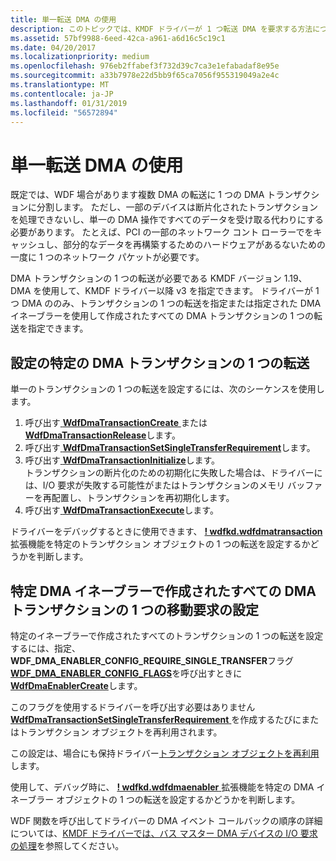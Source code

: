 ```yaml
---
title: 単一転送 DMA の使用
description: このトピックでは、KMDF ドライバーが 1 つ転送 DMA を要求する方法について説明します。
ms.assetid: 57bf9988-6eed-42ca-a961-a6d16c5c19c1
ms.date: 04/20/2017
ms.localizationpriority: medium
ms.openlocfilehash: 976eb2ffabef3f732d39c7ca3e1efabadaf8e95e
ms.sourcegitcommit: a33b7978e22d5bb9f65ca7056f955319049a2e4c
ms.translationtype: MT
ms.contentlocale: ja-JP
ms.lasthandoff: 01/31/2019
ms.locfileid: "56572894"
---
```

# <a name="using-single-transfer-dma"></a>単一転送 DMA の使用

既定では、WDF 場合があります複数 DMA の転送に 1 つの DMA トランザクションに分割します。 ただし、一部のデバイスは断片化されたトランザクションを処理できないし、単一の DMA 操作ですべてのデータを受け取る代わりにする必要があります。  たとえば、PCI の一部のネットワーク コント ローラーでをキャッシュし、部分的なデータを再構築するためのハードウェアがあるないための一度に 1 つのネットワーク パケットが必要です。

DMA トランザクションの 1 つの転送が必要である KMDF バージョン 1.19、DMA を使用して、KMDF ドライバー以降 v3 を指定できます。  ドライバーが 1 つ DMA ののみ、トランザクションの 1 つの転送を指定または指定された DMA イネーブラーを使用して作成されたすべての DMA トランザクションの 1 つの転送を指定できます。  

## <a name="setting-single-transfer-for-a-specific-dma-transaction"></a>設定の特定の DMA トランザクションの 1 つの転送

単一のトランザクションの 1 つの転送を設定するには、次のシーケンスを使用します。

1. 呼び出す[ **WdfDmaTransactionCreate** ](https://msdn.microsoft.com/library/windows/hardware/ff547027)または[ **WdfDmaTransactionRelease**](https://msdn.microsoft.com/library/windows/hardware/ff547114)します。
2. 呼び出す[ **WdfDmaTransactionSetSingleTransferRequirement**](https://msdn.microsoft.com/library/windows/hardware/988c7e70-3b2a-4a0f-91cf-dfab3ea07f05)します。
3. 呼び出す[ **WdfDmaTransactionInitialize**](https://msdn.microsoft.com/library/windows/hardware/ff547099)します。  
    トランザクションの断片化のための初期化に失敗した場合は、ドライバーには、I/O 要求が失敗する可能性がまたはトランザクションのメモリ バッファーを再配置し、トランザクションを再初期化します。
4. 呼び出す[ **WdfDmaTransactionExecute**](https://msdn.microsoft.com/library/windows/hardware/ff547062)します。

ドライバーをデバッグするときに使用できます、 [ **! wdfkd.wdfdmatransaction** ](https://msdn.microsoft.com/library/windows/hardware/ff565721)拡張機能を特定のトランザクション オブジェクトの 1 つの転送を設定するかどうかを判断します。

## <a name="setting-the-single-transfer-requirement-for-all-dma-transactions-created-with-a-particular-dma-enabler"></a>特定 DMA イネーブラーで作成されたすべての DMA トランザクションの 1 つの移動要求の設定

特定のイネーブラーで作成されたすべてのトランザクションの 1 つの転送を設定するには、指定、 **WDF_DMA_ENABLER_CONFIG_REQUIRE_SINGLE_TRANSFER**フラグ[ **WDF_DMA_ENABLER_CONFIG_FLAGS**](https://msdn.microsoft.com/library/windows/hardware/hh439491)を呼び出すときに[ **WdfDmaEnablerCreate**](https://msdn.microsoft.com/library/windows/hardware/guid)します。  

このフラグを使用するドライバーを呼び出す必要はありません[ **WdfDmaTransactionSetSingleTransferRequirement** ](https://msdn.microsoft.com/library/windows/hardware/988c7e70-3b2a-4a0f-91cf-dfab3ea07f05)を作成するたびにまたはトランザクション オブジェクトを再利用されます。

この設定は、場合にも保持ドライバー[トランザクション オブジェクトを再利用](reusing-dma-transaction-objects.md)します。

使用して、デバッグ時に、 [ **! wdfkd.wdfdmaenabler** ](https://msdn.microsoft.com/library/windows/hardware/ff565717)拡張機能を特定の DMA イネーブラー オブジェクトの 1 つの転送を設定するかどうかを判断します。

WDF 関数を呼び出してドライバーの DMA イベント コールバックの順序の詳細については、[KMDF ドライバーでは、バス マスター DMA デバイスの I/O 要求の処理](handling-i-o-requests-in-a-kmdf-driver-for-a-bus-master-dma-device.md)を参照してください。
